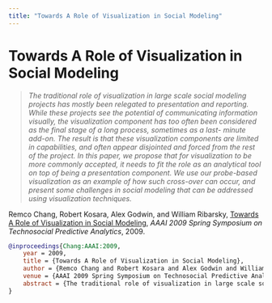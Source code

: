 ```yaml
---
title: "Towards A Role of Visualization in Social Modeling"
---
```


# Towards A Role of Visualization in Social Modeling

> _The traditional role of visualization in large scale social modeling projects has mostly been relegated to presentation and reporting. While these projects see the potential of communicating information visually, the visualization component has too often been considered as the final stage of a long process, sometimes as a last- minute add-on. The result is that these visualization components are limited in capabilities, and often appear disjointed and forced from the rest of the project. In this paper, we propose that for visualization to be more commonly accepted, it needs to fit the role as an analytical tool on top of being a presentation component. We use our probe-based visualization as an example of how such cross-over can occur, and present some challenges in social modeling that can be addressed using visualization techniques._

Remco Chang, Robert Kosara, Alex Godwin, and William Ribarsky, <a href="https://media.eagereyes.org/papers/2009/Chang-AAAI-2009.pdf" target="_blank">Towards A Role of Visualization in Social Modeling</a>, _AAAI 2009 Spring Symposium on Technosocial Predictive Analytics_, 2009.


```bibtex
@inproceedings{Chang:AAAI:2009,
	year = 2009,
	title = {Towards A Role of Visualization in Social Modeling},
	author = {Remco Chang and Robert Kosara and Alex Godwin and William Ribarsky},
	venue = {AAAI 2009 Spring Symposium on Technosocial Predictive Analytics},
	abstract = {The traditional role of visualization in large scale social modeling projects has mostly been relegated to presentation and reporting. While these projects see the potential of communicating information visually, the visualization component has too often been considered as the final stage of a long process, sometimes as a last- minute add-on. The result is that these visualization components are limited in capabilities, and often appear disjointed and forced from the rest of the project. In this paper, we propose that for visualization to be more commonly accepted, it needs to fit the role as an analytical tool on top of being a presentation component. We use our probe-based visualization as an example of how such cross-over can occur, and present some challenges in social modeling that can be addressed using visualization techniques.},
}
```

